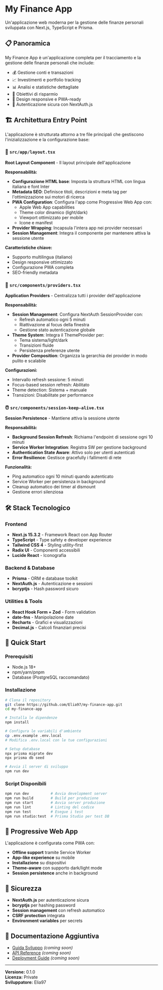 # My Finance App

Un'applicazione web moderna per la gestione delle finanze personali sviluppata con Next.js, TypeScript e Prisma.

## 📋 Panoramica

My Finance App è un'applicazione completa per il tracciamento e la gestione delle finanze personali che include:

- 💰 Gestione conti e transazioni
- 📈 Investimenti e portfolio tracking
- 📊 Analisi e statistiche dettagliate
- 🎯 Obiettivi di risparmio
- 📱 Design responsive e PWA-ready
- 🔐 Autenticazione sicura con NextAuth.js

## 🏗️ Architettura Entry Point

L'applicazione è strutturata attorno a tre file principali che gestiscono l'inizializzazione e la configurazione base:

### 🚀 `src/app/layout.tsx`

**Root Layout Component** - Il layout principale dell'applicazione

**Responsabilità:**

- **Configurazione HTML base**: Imposta la struttura HTML con lingua italiana e font Inter
- **Metadata SEO**: Definisce titoli, descrizioni e meta tag per l'ottimizzazione sui motori di ricerca
- **PWA Configuration**: Configura l'app come Progressive Web App con:
  - Apple Web App capabilities
  - Theme color dinamico (light/dark)
  - Viewport ottimizzato per mobile
  - Icone e manifest
- **Provider Wrapping**: Incapsula l'intera app nei provider necessari
- **Session Management**: Integra il componente per mantenere attiva la sessione utente

**Caratteristiche chiave:**

- Supporto multilingua (italiano)
- Design responsive ottimizzato
- Configurazione PWA completa
- SEO-friendly metadata

### 🔧 `src/components/providers.tsx`

**Application Providers** - Centralizza tutti i provider dell'applicazione

**Responsabilità:**

- **Session Management**: Configura NextAuth SessionProvider con:
  - Refresh automatico ogni 5 minuti
  - Riattivazione al focus della finestra
  - Gestione stato autenticazione globale
- **Theme System**: Integra il ThemeProvider per:
  - Tema sistema/light/dark
  - Transizioni fluide
  - Persistenza preferenze utente
- **Provider Composition**: Organizza la gerarchia dei provider in modo pulito e scalabile

**Configurazioni:**

- Intervallo refresh sessione: 5 minuti
- Focus-based session refresh: Abilitato
- Theme detection: Sistema + manuale
- Transizioni: Disabilitate per performance

### ⏰ `src/components/session-keep-alive.tsx`

**Session Persistence** - Mantiene attiva la sessione utente

**Responsabilità:**

- **Background Session Refresh**: Richiama l'endpoint di sessione ogni 10 minuti
- **Service Worker Integration**: Registra SW per gestione background
- **Authentication State Aware**: Attivo solo per utenti autenticati
- **Error Resilience**: Gestisce gracefully i fallimenti di rete

**Funzionalità:**

- Ping automatico ogni 10 minuti quando autenticato
- Service Worker per persistenza in background
- Cleanup automatico dei timer al dismount
- Gestione errori silenziosa

## 🛠️ Stack Tecnologico

### Frontend

- **Next.js 15.3.2** - Framework React con App Router
- **TypeScript** - Type safety e developer experience
- **Tailwind CSS 4** - Styling utility-first
- **Radix UI** - Componenti accessibili
- **Lucide React** - Iconografia

### Backend & Database

- **Prisma** - ORM e database toolkit
- **NextAuth.js** - Autenticazione e sessioni
- **bcryptjs** - Hash password sicuro

### Utilities & Tools

- **React Hook Form + Zod** - Form validation
- **date-fns** - Manipolazione date
- **Recharts** - Grafici e visualizzazioni
- **Decimal.js** - Calcoli finanziari precisi

## 🚀 Quick Start

### Prerequisiti

- Node.js 18+
- npm/yarn/pnpm
- Database (PostgreSQL raccomandato)

### Installazione

```bash
# Clona il repository
git clone https://github.com/Elia97/my-finance-app.git
cd my-finance-app

# Installa le dipendenze
npm install

# Configura le variabili d'ambiente
cp .env.example .env.local
# Modifica .env.local con le tue configurazioni

# Setup database
npx prisma migrate dev
npx prisma db seed

# Avvia il server di sviluppo
npm run dev
```

### Script Disponibili

```bash
npm run dev          # Avvia development server
npm run build        # Build per produzione
npm run start        # Avvia server produzione
npm run lint         # Linting del codice
npm run test         # Esegue i test
npm run studio:test  # Prisma Studio per test DB
```

## 📱 Progressive Web App

L'applicazione è configurata come PWA con:

- **Offline support** tramite Service Worker
- **App-like experience** su mobile
- **Installazione** su dispositivi
- **Theme-aware** con supporto dark/light mode
- **Session persistence** anche in background

## 🔐 Sicurezza

- **NextAuth.js** per autenticazione sicura
- **bcryptjs** per hashing password
- **Session management** con refresh automatico
- **CSRF protection** integrata
- **Environment variables** per secrets

## 📖 Documentazione Aggiuntiva

- [Guida Sviluppo](docs/development.md) _(coming soon)_
- [API Reference](docs/api.md) _(coming soon)_
- [Deployment Guide](docs/deployment.md) _(coming soon)_

---

**Versione:** 0.1.0  
**Licenza:** Private  
**Sviluppatore:** Elia97
